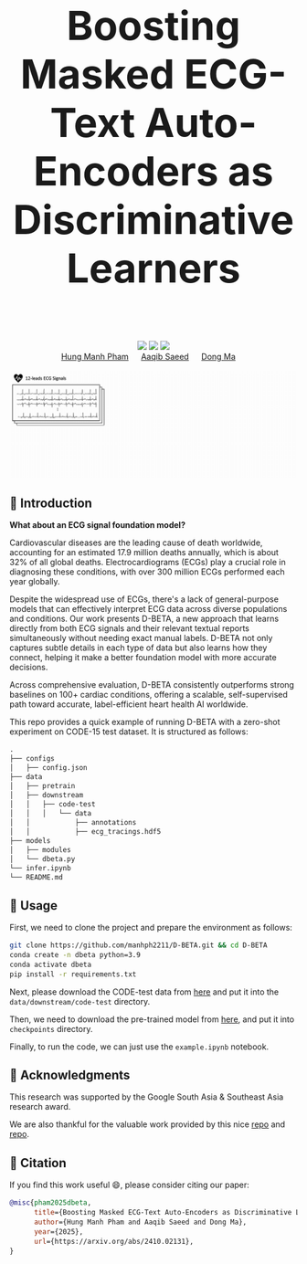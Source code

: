 
<div align="center" style="font-size: 5em;">
  <strong>Boosting Masked ECG-Text Auto-Encoders as Discriminative Learners</strong>
  <br> </br> 
</div>

<div align="center"> 
<a href="https://manhph2211.github.io/D-BETA/"><img src="https://img.shields.io/badge/Website-DBETA WebPage-blue?style=for-the-badge"></a>
<a href="https://arxiv.org/pdf/2410.02131"><img src="https://img.shields.io/badge/arxiv-Paper-red?style=for-the-badge"></a>
<a href="https://huggingface.co/Manhph2211/D-BETA"><img src="https://img.shields.io/badge/Checkpoint-%F0%9F%A4%97%20Hugging%20Face-White?style=for-the-badge"></a>
</div>

<div align="center">
  <a href="https://manhph2211.github.io/" target="_blank">Hung&nbsp;Manh&nbsp;Pham</a> &emsp;
  <a href="https://aqibsaeed.github.io/" target="_blank">Aaqib&nbsp;Saeed</a> &emsp;
  <a href="https://www.dongma.info/" target="_blank">Dong&nbsp;Ma</a> &emsp;
</div>
<br>

<div align="center">
    <img src="assets/D-BETA.gif" alt="Illustration of our contrastive masked ECG-language modeling technique"/>
</div>

## :rocket: Introduction

**What about an ECG signal foundation model?**

Cardiovascular diseases are the leading cause of death worldwide, accounting for an estimated 17.9 million deaths annually, which is about 32% of all global deaths. Electrocardiograms (ECGs) play a crucial role in diagnosing these conditions, with over 300 million ECGs performed each year globally.

Despite the widespread use of ECGs, there's a lack of general-purpose models that can effectively interpret ECG data across diverse populations and conditions. Our work presents D-BETA, a new approach that learns directly from both ECG signals and their relevant textual reports simultaneously without needing exact manual labels. D-BETA not only captures subtle details in each type of data but also learns how they connect, helping it make a better foundation model with more accurate decisions.

Across comprehensive evaluation, D-BETA consistently outperforms strong baselines on 100+ cardiac conditions, offering a scalable, self-supervised path toward accurate, label-efficient heart health AI worldwide.

This repo provides a quick example of running D-BETA with a zero-shot experiment on CODE-15 test dataset. It is structured as follows:

```angular2html
.
├── configs
│   ├── config.json
├── data
│   ├── pretrain
│   ├── downstream
│   │   ├── code-test
│   │   │   └── data
│   │           ├── annotations
│   │           ├── ecg_tracings.hdf5
├── models
│   ├── modules
│   └── dbeta.py
└── infer.ipynb
└── README.md

```

## :book: Usage

First, we need to clone the project and prepare the environment as follows:

```bash
git clone https://github.com/manhph2211/D-BETA.git && cd D-BETA
conda create -n dbeta python=3.9
conda activate dbeta
pip install -r requirements.txt
```

Next, please download the CODE-test data from [here](https://zenodo.org/records/3765780) and put it into the `data/downstream/code-test` directory. 

Then, we need to download the pre-trained model from [here](https://huggingface.co/Manhph2211/D-BETA), and put it into `checkpoints` directory.

Finally, to run the code, we can just use the `example.ipynb` notebook. 

## :memo: Acknowledgments

This research was supported by the Google South Asia & Southeast Asia research award.

We are also thankful for the valuable work provided by this nice [repo](https://github.com/Jwoo5/fairseq-signals) and [repo](https://github.com/cheliu-computation/MERL-ICML2024).

## :page_facing_up: Citation

If you find this work useful :smile:, please consider citing our paper:

```bibtex
@misc{pham2025dbeta,
      title={Boosting Masked ECG-Text Auto-Encoders as Discriminative Learners}, 
      author={Hung Manh Pham and Aaqib Saeed and Dong Ma},
      year={2025},
      url={https://arxiv.org/abs/2410.02131}, 
}
```
